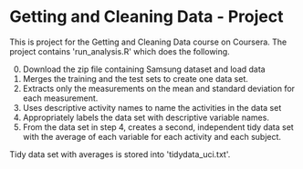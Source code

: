 # Getting and Cleaning Data - Project

This is project for the Getting and Cleaning Data course on Coursera.
The project contains 'run_analysis.R' which does the following.

0. Download the zip file containing Samsung dataset and load data
1. Merges the training and the test sets to create one data set.
2. Extracts only the measurements on the mean and standard deviation for each measurement.
3. Uses descriptive activity names to name the activities in the data set
4. Appropriately labels the data set with descriptive variable names.
5. From the data set in step 4, creates a second, independent tidy data set with the average of each variable for each activity and each subject.

Tidy data set with averages is stored into 'tidydata_uci.txt'.
